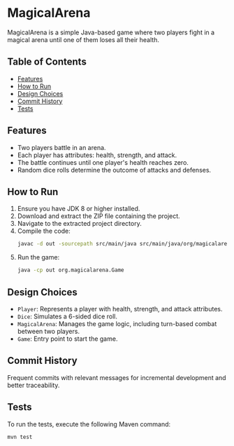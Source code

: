 # MagicalArena

MagicalArena is a simple Java-based game where two players fight in a magical arena until one of them loses all their health.

## Table of Contents

- [Features](#features)
- [How to Run](#how-to-run)
- [Design Choices](#design-choices)
- [Commit History](#commit-history)
- [Tests](#tests)

## Features

- Two players battle in an arena.
- Each player has attributes: health, strength, and attack.
- The battle continues until one player's health reaches zero.
- Random dice rolls determine the outcome of attacks and defenses.

## How to Run

1. Ensure you have JDK 8 or higher installed.
2. Download and extract the ZIP file containing the project.
3. Navigate to the extracted project directory.
4. Compile the code:
    ```sh
    javac -d out -sourcepath src/main/java src/main/java/org/magicalarena/*.java
    ```
5. Run the game:
    ```sh
    java -cp out org.magicalarena.Game
    ```

## Design Choices

- `Player`: Represents a player with health, strength, and attack attributes.
- `Dice`: Simulates a 6-sided dice roll.
- `MagicalArena`: Manages the game logic, including turn-based combat between two players.
- `Game`: Entry point to start the game.

## Commit History

Frequent commits with relevant messages for incremental development and better traceability.

## Tests

To run the tests, execute the following Maven command:
```sh
mvn test

